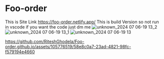 # Foo-order
This is Site Link
https://foo-order.netlify.app/
 This is build Version so not run in vscode if you want the code just dm me 
![unknown_2024 07 06-19 13_2](https://github.com/RiteshGhodela/Foo-order.github.io/assets/105776519/a3c63b19-80d6-41cf-85f1-19dea451ffb3)
![unknown_2024 07 06-19 13_1](https://github.com/RiteshGhodela/Foo-order.github.io/assets/105776519/0ea52e5d-3e5e-4689-97b3-35d345210bd2)
![unknown_2024 07 06-19 13](https://github.com/RiteshGhodela/Foo-order.github.io/assets/105776519/3f7eea08-ff9a-4923-9c46-3d806998cb34)


https://github.com/RiteshGhodela/Foo-order.github.io/assets/105776519/58e8c0a7-23ad-4821-98fc-f579194e4660

